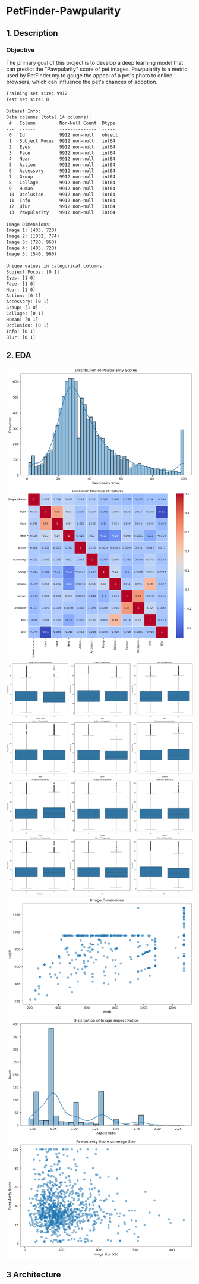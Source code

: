 # PetFinder-Pawpularity
## 1. Description
###  Objective
The primary goal of this project is to develop a deep learning model that can predict the "Pawpularity" score of pet images. Pawpularity is a metric used by PetFinder.my to gauge the appeal of a pet's photo to online browsers, which can influence the pet's chances of adoption.
```
Training set size: 9912
Test set size: 8

Dataset Info:
Data columns (total 14 columns):
 #   Column         Non-Null Count  Dtype 
---  ------         --------------  ----- 
 0   Id             9912 non-null   object
 1   Subject Focus  9912 non-null   int64 
 2   Eyes           9912 non-null   int64 
 3   Face           9912 non-null   int64 
 4   Near           9912 non-null   int64 
 5   Action         9912 non-null   int64 
 6   Accessory      9912 non-null   int64 
 7   Group          9912 non-null   int64 
 8   Collage        9912 non-null   int64 
 9   Human          9912 non-null   int64 
 10  Occlusion      9912 non-null   int64 
 11  Info           9912 non-null   int64 
 12  Blur           9912 non-null   int64 
 13  Pawpularity    9912 non-null   int64 

Image Dimensions:
Image 1: (405, 720)
Image 2: (1032, 774)
Image 3: (720, 960)
Image 4: (405, 720)
Image 5: (540, 960)

Unique values in categorical columns:
Subject Focus: [0 1]
Eyes: [1 0]
Face: [1 0]
Near: [1 0]
Action: [0 1]
Accessory: [0 1]
Group: [1 0]
Collage: [0 1]
Human: [0 1]
Occlusion: [0 1]
Info: [0 1]
Blur: [0 1]
```

## 2. EDA
![alt text](image/infra.png)
![alt text](image/output.png)
![alt text](image/output-1.png)
![alt text](image/output-2.png)
![alt text](image/output-3.png)
![alt text](image/output-4.png)

## 3 Architecture
